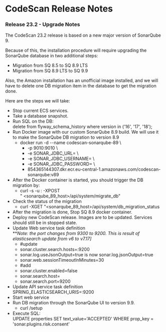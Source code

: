 # CodeScan Release Notes

### Release 23.2 - Upgrade Notes

The CodeScan 23.2 release is based on a new major version of SonarQube 9.

Because of this, the installation procedure will require upgrading the SonarQube database in two additional steps:

* Migration from SQ 8.5 to SQ 8.9 LTS
* Migration from SQ 8.9 LTS to SQ 9.9

Also, the Amazon installation has an unofficial image installed, and we will have to delete one DB migration item in the database to get the migration done.

Here are the steps we will take:

* Stop current ECS services.
* Take a database snapshot.
* Run SQL on the DB:\
  delete from flyway\_schema\_history where version in ('16', '17', '18');
* Run Docker image with our custom SonarQube 8.9 build. We will use it to make the SonarQube DB migration to version 8.9
  * docker run -d --name codescan-sonarqube-89 \\
    * \-p 9010:9010 \\
    * \-e SONAR\_JDBC\_URL= \\
    * \-e SONAR\_JDBC\_USERNAME= \\
    * \-e SONAR\_JDBC\_PASSWORD= \\
    * 854365144307.dkr.ecr.eu-central-1.amazonaws.com/codescan-sonarqube:v89
* After the Docker container is started, you should trigger the DB migration by:
  * curl -s -u : -XPOST\
    " \<sonarqube\_89\_host>/api/system/migrate\_db"
* Check the status of the migration
  * curl -XGET "\<sonarqube\_89\_host>/api/system/db\_migration\_status
* After the migration is done, Stop SQ 8.9 docker container.
* Deploy new CodeScan release. Images are to be updated. Services should still be in stopped state.
* Update Web service task definition\
  \*\*_Note: the port changes from 9300 to 9200. This is result of elasticsearch update from v6 to v7.17]_
  * \#update
  * sonar.cluster.search.hosts=:9200
  * sonar.log.useJsonOutput=true is now sonar.log.jsonOutput=true
  * sonar.web.sessionTimeoutInMinutes=30
  * \#add
  * sonar.cluster.enabled=false
  * sonar.search.host=
  * sonar.search.port=9200
* Update API service task definition\
  SPRING\_ELASTICSEARCH\_URIS=:9200
* Start web service
* Run DB migration through the SonarQube UI to version 9.9.
  * curl /setup
* Execute SQL:\
  UPDATE properties SET text\_value='ACCEPTED' WHERE prop\_key = 'sonar.plugins.risk.consent'
